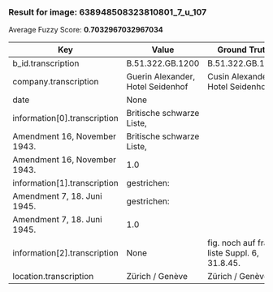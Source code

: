 ### Result for image: 638948508323810801_7_u_107
Average Fuzzy Score: **0.7032967032967034**
<small>

| Key | Value | Ground Truth | Score |
| --- | --- | --- | --- |
| b_id.transcription | B.51.322.GB.1200 | B.51.322.GB.1200 | 1.0 |
| company.transcription | Guerin Alexander, Hotel Seidenhof | Cusin Alexander, Hotel Seidenhof | 0.923076923076923 |
| date | None |  | 0.0 |
| information[0].transcription | Britische schwarze Liste,
Amendment 16, November 1943. | Britische schwarze Liste,
Amendment 16, November 1943. | 1.0 |
| information[1].transcription | gestrichen:
Amendment 7, 18. Juni 1945. | gestrichen:
Amendment 7, 18. Juni 1945. | 1.0 |
| information[2].transcription | None | fig. noch auf franz. liste Suppl. 6, 31.8.45. | 0.0 |
| location.transcription | Zürich / Genève | Zürich / Genève | 1.0 |

</small>
